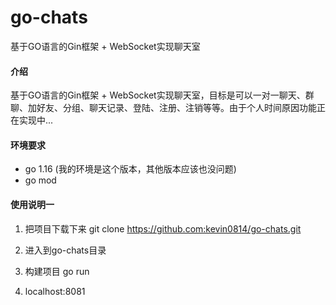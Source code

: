 # go-chats
基于GO语言的Gin框架 + WebSocket实现聊天室

#### 介绍
基于GO语言的Gin框架 + WebSocket实现聊天室，目标是可以一对一聊天、群聊、加好友、分组、聊天记录、登陆、注册、注销等等。由于个人时间原因功能正在实现中...

#### 环境要求
- go 1.16 (我的环境是这个版本，其他版本应该也没问题)
- go mod

#### 使用说明一

1. 把项目下载下来 git clone https://github.com:kevin0814/go-chats.git
1. 进入到go-chats目录

1. 构建项目 go run 

1. localhost:8081
